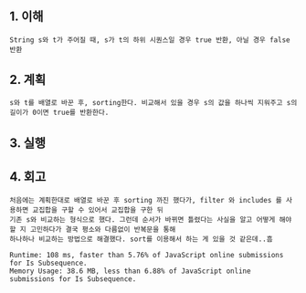 # <Is Subsequence>

## 1. 이해

    String s와 t가 주어질 때, s가 t의 하위 시퀀스일 경우 true 반환, 아닐 경우 false 반환

## 2. 계획

    s와 t를 배열로 바꾼 후, sorting한다. 비교해서 있을 경우 s의 값을 하나씩 지워주고 s의 길이가 0이면 true를 반환한다.

## 3. 실행 

## 4. 회고

    처음에는 계획한대로 배열로 바꾼 후 sorting 까진 했다가, filter 와 includes 를 사용하면 교집합을 구할 수 있어서 교집합을 구한 뒤
    기존 s와 비교하는 형식으로 했다. 그런데 순서가 바뀌면 틀렸다는 사실을 알고 어떻게 해야할 지 고민하다가 결국 평소와 다름없이 반복문을 통해
    하나하나 비교하는 방법으로 해결했다. sort를 이용해서 하는 게 있을 것 같은데..흠

    Runtime: 108 ms, faster than 5.76% of JavaScript online submissions for Is Subsequence.
    Memory Usage: 38.6 MB, less than 6.88% of JavaScript online submissions for Is Subsequence.
